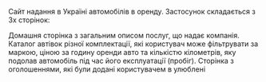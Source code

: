 Сайт надання в Україні автомобілів в оренду. Застосунок складається з 3х сторінок:

Домашня сторінка з загальним описом послуг, що надає компанія. 
Каталог автівок різної комплектації, які користувач може фільтрувати за маркою, ціною за годину оренди авто та кількістю кілометрів, яку подолав автомобіль під час його експлуатації (пробіг).
Сторінка з оголошеннями, які були додані користувачем в улюблені 
